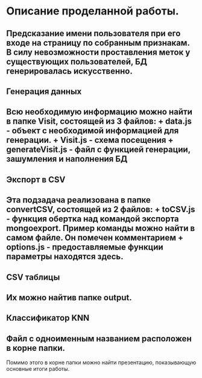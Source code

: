 # Описание проделанной работы.

Предсказание имени пользователя при его входе на страницу по собранным признакам. В силу невозможности проставления меток у существующих пользователей, БД генерировалась искусственно.
---
## Генерация данных

Всю необходимую информацию можно найти в папке Visit, состоящей из 3 файлов:
    + data.js - объект с необходимой информацией для генерации.
    + Visit.js - схема посещения
    + generateVisit.js - файл с функцией генерации, зашумления и наполнения БД
---
## Экспорт в CSV
Эта подзадача реализована в папке convertCSV, состоящей из 2 файлов:
    + toCSV.js - функция обертка над командой экспорта mongoexport. Пример команды можно найти в самом файле. Он помечен комментарием
    + options.js - предоставляемые функции параметры находятся здесь.
---
## CSV таблицы
Их можно найтив папке output.
---
## Классификатор KNN
Файл с одноименным названием расположен в корне папки.
---
Помимо этого в корне папки можно найти презентацию, показывающую основные итоги работы.






